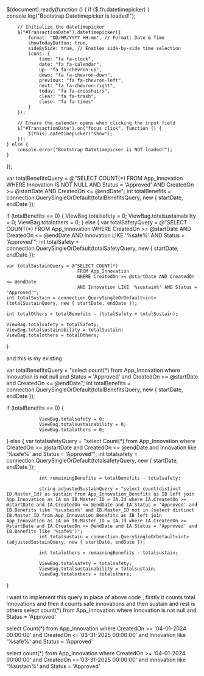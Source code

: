 $(document).ready(function () {
    if ($.fn.datetimepicker) {
        console.log("Bootstrap Datetimepicker is loaded!");

        // Initialize the datetimepicker
        $("#TransactionDate").datetimepicker({
            format: "DD/MM/YYYY HH:mm", // Format: Date & Time
            showTodayButton: true,
            sideBySide: true, // Enables side-by-side time selection
            icons: {
                time: "fa fa-clock",
                date: "fa fa-calendar",
                up: "fa fa-chevron-up",
                down: "fa fa-chevron-down",
                previous: "fa fa-chevron-left",
                next: "fa fa-chevron-right",
                today: "fa fa-crosshairs",
                clear: "fa fa-trash",
                close: "fa fa-times"
            }
        });

        // Ensure the calendar opens when clicking the input field
        $("#TransactionDate").on("focus click", function () {
            $(this).datetimepicker("show");
        });
    } else {
        console.error("Bootstrap Datetimepicker is NOT loaded!");
    }
});





var totalBenefitsQuery = @"SELECT COUNT(*) 
                           FROM App_Innovation 
                           WHERE Innovation IS NOT NULL AND Status = 'Approved' 
                           AND CreatedOn >= @startDate AND CreatedOn <= @endDate";
int totalBenefits = connection.QuerySingleOrDefault<int>(totalBenefitsQuery, new { startDate, endDate });

if (totalBenefits == 0)
{
    ViewBag.totalsafety = 0;
    ViewBag.totalsustainability = 0;
    ViewBag.totalothers = 0;
}
else
{
    var totalSafetyQuery = @"SELECT COUNT(*) 
                             FROM App_Innovation 
                             WHERE CreatedOn >= @startDate AND CreatedOn <= @endDate 
                             AND Innovation LIKE '%safe%' AND Status = 'Approved'";
    int totalSafety = connection.QuerySingleOrDefault<int>(totalSafetyQuery, new { startDate, endDate });

    var totalSustainQuery = @"SELECT COUNT(*) 
                              FROM App_Innovation 
                              WHERE CreatedOn >= @startDate AND CreatedOn <= @endDate 
                              AND Innovation LIKE '%sustain%' AND Status = 'Approved'";
    int totalSustain = connection.QuerySingleOrDefault<int>(totalSustainQuery, new { startDate, endDate });

    int totalOthers = totalBenefits - (totalSafety + totalSustain);

    ViewBag.totalsafety = totalSafety;
    ViewBag.totalsustainability = totalSustain;
    ViewBag.totalothers = totalOthers;
}





and this is my existing 

var totalBenefitsQuery = "select count(*) from App_Innovation where Innovation is not null and Status = 'Approved' and CreatedOn >= @startDate and CreatedOn <= @endDate";
int totalBenefits = connection.QuerySingleOrDefault<int>(totalBenefitsQuery, new { startDate, endDate });

if (totalBenefits == 0)
{
				
				ViewBag.totalsafety = 0;
				ViewBag.totalsustainability = 0;
				ViewBag.totalothers = 0;
}
else
{
				var totalsafetyQuery = "select Count(*) from App_Innovation where CreatedOn >= @startDate and CreatedOn <= @endDate and Innovation like '%safe%' and Status = 'Approved'";
				int totalsafety = connection.QuerySingleOrDefault<int>(totalsafetyQuery, new { startDate, endDate });

				int remainingBenefits = totalBenefits - totalsafety;

				string adjustedSustainQuery = "select count(distinct IB.Master_Id) as sustain from App_Innovation_Benefits as IB left join App_Innovation as IA on IB.Master_ID = IA.Id where IA.CreatedOn >= @startDate and IA.CreatedOn <= @endDate and IA.Status = 'Approved' and IB.Benefits like '%sustain%' and IB.Master_ID not in (select distinct IB.Master_ID from App_Innovation_Benefits as IB left join App_Innovation as IA on IB.Master_ID = IA.Id where IA.CreatedOn >= @startDate and IA.CreatedOn <= @endDate and IA.Status = 'Approved' and IB.Benefits like '%safe%')";
				int totalsustain = connection.QuerySingleOrDefault<int>(adjustedSustainQuery, new { startDate, endDate });

				int totalothers = remainingBenefits - totalsustain;

				ViewBag.totalsafety = totalsafety;
				ViewBag.totalsustainability = totalsustain;
				ViewBag.totalothers = totalothers;
}



i want to implement this query in place of above code , firstly it counts total Innovations and then it counts safe innovations and then sustain and rest is others 
select count(*) from App_Innovation where Innovation is not null and Status = 'Approved'

select Count(*) from App_Innovation where CreatedOn >= '04-01-2024 00:00:00' and 
CreatedOn <='03-31-2025 00:00:00' and Innovation  like '%safe%' and Status = 'Approved' 

select count(*) from App_Innovation where  CreatedOn >= '04-01-2024 00:00:00' and 
CreatedOn <='03-31-2025 00:00:00' and Innovation like '%sustain%' and Status = 'Approved'


